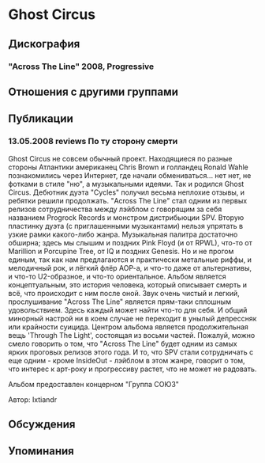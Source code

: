 # Ghost Circus



## Дискография

### "Across The Line" 2008, Progressive




## Отношения с другими группами


## Публикации

### 13.05.2008 reviews По ту сторону смерти

<P>Ghost Circus не совсем обычный проект. Находящиеся по разные стороны Атлантики американец Chris Brown и голландец Ronald Wahle познакомились через Интернет, где начали обмениваться... нет нет, не фотками в стиле "ню", а музыкальными идеями. Так и родился Ghost Circus. Дебютник дуэта "Cycles" получил весьма неплохие отзывы, и ребятки решили продолжать. "Across The Line" стал одним из первых релизов сотрудничества между лэйблом с говорящим за себя названием Progrock Records и монстром дистрибьюции SPV. Вторую пластинку дуэта (с приглашенными музыкантами) нельзя упрятать в узкие рамки какого-либо жанра. Музыкальная палитра достаточно обширна; здесь мы слышим и поздних Pink Floyd (и от RPWL), что-то от Marillion и Porcupine Tree, от&nbsp;IQ и поздних Genesis. Но и не прогом единым, так как нам предлагаются и практически метальные риффы, и мелодичный рок, и лёгкий флёр АОР-а, и что-то даже от альтернативы, и что-то U2-образное, и что-то ориентальное. Альбом является концептуальным, это история человека, который описывает смерть и всё, что происходит с ним после оной. Звук очень чистый и легкий, прослушивание "Across The Line" является прям-таки сплошным удовольствием. Здесь каждый может найти что-то для себя. И общий минорный настрой ни в коем случае не переходит в унылый депрессняк или крайности суицида. Центром альбома является продолжительная вещь 'Through The Light', состоящая из восьми частей. Пожалуй, можно смело говорить о том, что "Across The Line" будет одним из самых ярких проговых релизов этого года. И то, что SPV стали сотрудничать с еще одним - кроме InsideOut - лэйблом&nbsp;в этом жанре, говорит о том, что интерес к арт-року и прогрессиву растет, что не может не радовать.</P>
<P>Альбом предоставлен концерном "Группа СОЮЗ"</P>
Автор: Ixtiandr


## Обсуждения


## Упоминания

